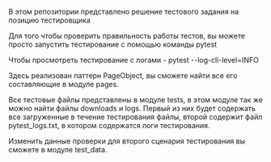 В этом репозитории представлено решение тестового задания на позицию тестировщика

Для того чтобы проверить правильность работы тестов, вы можете просто запустить тестирование с помощью команды pytest

Чтобы просмотреть тестирование с логами - pytest --log-cli-level=INFO

Здесь реализован паттерн PageObject, вы сможете найти все его составляющие в модуле pages.

Все тестовые файлы представлены в модуле tests, в этом модуле так же можно найти файлы downloads и logs. Первый из них будет содержать все загруженные в течение тестирования файлы, второй содержит файл pytest_logs.txt, в котором содержатся логи тестирования.

Изменить данные проверки для второго сценария тестирования вы сможете в модуле test_data.
